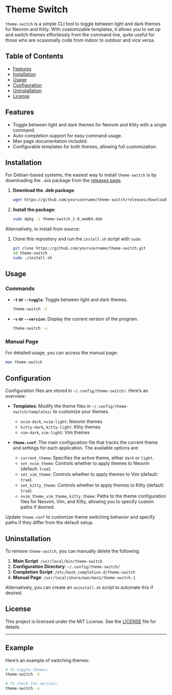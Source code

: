 # Theme Switch

`theme-switch` is a simple CLI tool to toggle between light and dark themes for Neovim and Kitty. With customizable templates, it allows you to set up and switch themes effortlessly from the command line, quite useful for those who are ocasionally code from indoor to outdoor and vice versa.

## Table of Contents

-   [Features](#features)
-   [Installation](#installation)
-   [Usage](#usage)
-   [Configuration](#configuration)
-   [Uninstallation](#uninstallation)
-   [License](#license)

## Features

-   Toggle between light and dark themes for Neovim and Kitty with a single command.
-   Auto-completion support for easy command usage.
-   Man page documentation included.
-   Configurable templates for both themes, allowing full customization.

## Installation

For Debian-based systems, the easiest way to install `theme-switch` is by downloading the `.deb` package from the [releases page](https://github.com/yourusername/theme-switch/releases).

1. **Download the .deb package**:

    ```bash
    wget https://github.com/yourusername/theme-switch/releases/download/v1.0/theme-switch_1.0_amd64.deb
    ```

2. **Install the package**:
    ```bash
    sudo dpkg -i theme-switch_1.0_amd64.deb
    ```

Alternatively, to install from source:

1. Clone this repository and run the `install.sh` script with `sudo`:
    ```bash
    git clone https://github.com/yourusername/theme-switch.git
    cd theme-switch
    sudo ./install.sh
    ```

## Usage

### Commands

-   **`-t` or `--toggle`**: Toggle between light and dark themes.

    ```bash
    theme-switch -t
    ```

-   **`-v` or `--version`**: Display the current version of the program.
    ```bash
    theme-switch -v
    ```

### Manual Page

For detailed usage, you can access the manual page:

```bash
man theme-switch
```

## Configuration

Configuration files are stored in `~/.config/theme-switch/`. Here’s an overview:

-   **Templates**: Modify the theme files in `~/.config/theme-switch/templates/` to customize your themes.
    -   `nvim-dark`, `nvim-light`: Neovim themes
    -   `kitty-dark`, `kitty-light`: Kitty themes
    -   `vim-dark`, `vim-light`: Vim themes

-   **`theme.conf`**: The main configuration file that tracks the current theme and settings for each application. The available options are:

    -   `current_theme`: Specifies the active theme, either `dark` or `light`.
    -   `set_nvim_theme`: Controls whether to apply themes to Neovim (default: `true`).
    -   `set_vim_theme`: Controls whether to apply themes to Vim (default: `true`).
    -   `set_kitty_theme`: Controls whether to apply themes to Kitty (default: `true`).
    -   `nvim_theme`, `vim_theme`, `kitty_theme`: Paths to the theme configuration files for Neovim, Vim, and Kitty, allowing you to specify custom paths if desired.

Update `theme.conf` to customize theme switching behavior and specify paths if they differ from the default setup.


## Uninstallation

To remove `theme-switch`, you can manually delete the following:

1. **Main Script**: `/usr/local/bin/theme-switch`
2. **Configuration Directory**: `~/.config/theme-switch/`
3. **Completion Script**: `/etc/bash_completion.d/theme-switch`
4. **Manual Page**: `/usr/local/share/man/man1/theme-switch.1`

Alternatively, you can create an `uninstall.sh` script to automate this if desired.

## License

This project is licensed under the MIT License. See the [LICENSE](LICENSE) file for details.

---

## Example

Here’s an example of switching themes:

```bash
# To toggle themes:
theme-switch -t

# To check the version:
theme-switch -v
```
